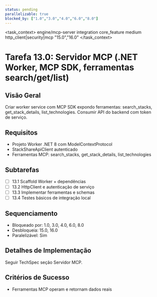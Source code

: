 ```yaml
---
status: pending
parallelizable: true
blocked_by: ["1.0","3.0","4.0","6.0","8.0"]
---
```


<task_context>
<domain>engine/mcp-server</domain>
<type>integration</type>
<scope>core_feature</scope>
<complexity>medium</complexity>
<dependencies>http_client|security|mcp</dependencies>
<unblocks>"15.0","16.0"</unblocks>
</task_context>

# Tarefa 13.0: Servidor MCP (.NET Worker, MCP SDK, ferramentas search/get/list)

## Visão Geral
Criar worker service com MCP SDK expondo ferramentas: search_stacks, get_stack_details, list_technologies. Consumir API do backend com token de serviço.

## Requisitos
- Projeto Worker .NET 8 com ModelContextProtocol
- StackShareApiClient autenticado
- Ferramentas MCP: search_stacks, get_stack_details, list_technologies

## Subtarefas
- [ ] 13.1 Scaffold Worker + dependências
- [ ] 13.2 HttpClient e autenticação de serviço
- [ ] 13.3 Implementar ferramentas e schemas
- [ ] 13.4 Testes básicos de integração local

## Sequenciamento
- Bloqueado por: 1.0, 3.0, 4.0, 6.0, 8.0
- Desbloqueia: 15.0, 16.0
- Paralelizável: Sim

## Detalhes de Implementação
Seguir TechSpec seção Servidor MCP.

## Critérios de Sucesso
- Ferramentas MCP operam e retornam dados reais
